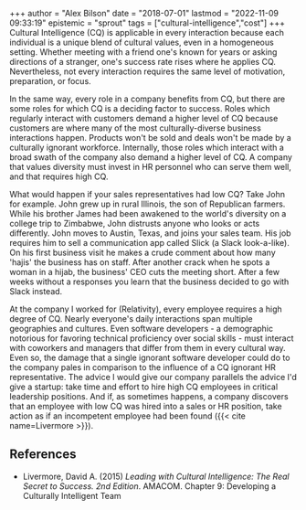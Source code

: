 +++
author = "Alex Bilson"
date = "2018-07-01"
lastmod = "2022-11-09 09:33:19"
epistemic = "sprout"
tags = ["cultural-intelligence","cost"]
+++
Cultural Intelligence (CQ) is applicable in every interaction because each individual is a unique blend of cultural values, even in a homogeneous setting. Whether meeting with a friend one's known for years or asking directions of a stranger, one's success rate rises where he applies CQ. Nevertheless, not every interaction requires the same level of motivation, preparation, or focus.

In the same way, every role in a company benefits from CQ, but there are some roles for which CQ is a deciding factor to success. Roles which regularly interact with customers demand a higher level of CQ because customers are where many of the most culturally-diverse business interactions happen. Products won't be sold and deals won't be made by a culturally ignorant workforce. Internally, those roles which interact with a broad swath of the company also demand a higher level of CQ. A company that values diversity must invest in HR personnel who can serve them well, and that requires high CQ.

What would happen if your sales representatives had low CQ? Take John for example. John grew up in rural Illinois, the son of Republican farmers. While his brother James had been awakened to the world's diversity on a college trip to Zimbabwe, John distrusts anyone who looks or acts differently. John moves to Austin, Texas, and joins your sales team. His job requires him to sell a communication app called Slick (a Slack look-a-like). On his first business visit he makes a crude comment about how many 'hajis' the business has on staff. After another crack when he spots a woman in a hijab, the business' CEO cuts the meeting short. After a few weeks without a responses you learn that the business decided to go with Slack instead.

At the company I worked for (Relativity), every employee requires a high degree of CQ. Nearly everyone's daily interactions span multiple geographies and cultures. Even software developers - a demographic notorious for favoring technical proficiency over social skills - must interact with coworkers and managers that differ from them in every cultural way. Even so, the damage that a single ignorant software developer could do to the company pales in comparison to the influence of a CQ ignorant HR representative. The advice I would give our company parallels the advice I'd give a startup: take time and effort to hire high CQ employees in critical leadership positions. And if, as sometimes happens, a company discovers that an employee with low CQ was hired into a sales or HR position, take action as if an incompetent employee had been found ({{< cite name=Livermore >}}).

## References

- Livermore, David A. (2015) _Leading with Cultural Intelligence: The Real Secret to Success. 2nd Edition_. AMACOM. Chapter 9: Developing a Culturally Intelligent Team
